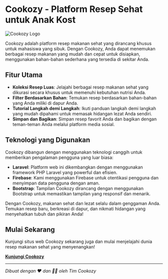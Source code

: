 # Cookozy - Platform Resep Sehat untuk Anak Kost

![Cookozy Logo](https://link.to.your/logo.png)

Cookozy adalah platform resep makanan sehat yang dirancang khusus untuk mahasiswa yang sibuk. Dengan Cookozy, Anda dapat menemukan berbagai resep makanan yang mudah dan cepat untuk disiapkan, menggunakan bahan-bahan sederhana yang tersedia di sekitar Anda.

## Fitur Utama

- **Koleksi Resep Luas**: Jelajahi berbagai resep makanan sehat yang dikurasi secara khusus untuk memenuhi kebutuhan nutrisi Anda.
- **Filter Berdasarkan Bahan**: Temukan resep berdasarkan bahan-bahan yang Anda miliki di dapur Anda.
- **Tutorial Langkah demi Langkah**: Ikuti panduan langkah demi langkah yang mudah dipahami untuk memasak hidangan lezat Anda sendiri.
- **Simpan dan Bagikan**: Simpan resep favorit Anda dan bagikan dengan teman-teman Anda melalui platform media sosial.

## Teknologi yang Digunakan

Cookozy dibangun dengan menggunakan teknologi canggih untuk memberikan pengalaman pengguna yang luar biasa:

- **Laravel**: Platform web ini dikembangkan dengan menggunakan framework PHP Laravel yang powerful dan efisien.
- **Firebase**: Kami menggunakan Firebase untuk otentikasi pengguna dan menyimpan data pengguna dengan aman.
- **Bootstrap**: Tampilan Cookozy dirancang dengan menggunakan Bootstrap untuk memastikan tampilan yang responsif dan menarik.

Dengan Cookozy, makanan sehat dan lezat selalu dalam genggaman Anda. Temukan resep baru, berkreasi di dapur, dan nikmati hidangan yang menyehatkan tubuh dan pikiran Anda!

## Mulai Sekarang

Kunjungi situs web Cookozy sekarang juga dan mulai menjelajahi dunia resep makanan sehat yang menyenangkan!

[**Kunjungi Cookozy**](https://github.com/cookozy)

--- 

_Dibuat dengan ❤️ dan 💪🏻 oleh Tim Cookozy_
